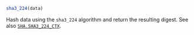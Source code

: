 ```julia
sha3_224(data)
```

Hash data using the `sha3_224` algorithm and return the resulting digest. See also [`SHA.SHA3_224_CTX`](@ref).
